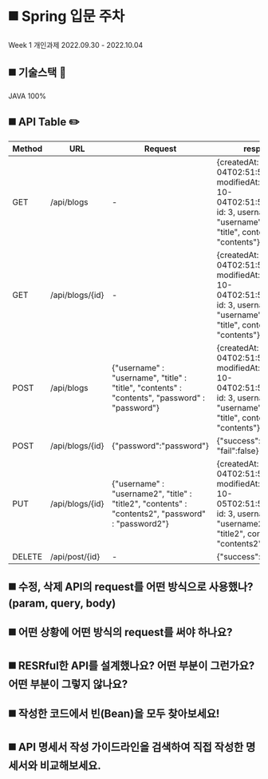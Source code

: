 # ◼️ Spring 입문 주차
Week 1 개인과제
2022.09.30 - 2022.10.04

## ◼️ 기술스택 🔨
JAVA 100%

## ◼️ API Table ✏️
Method | URL | Request | response | 
--- | --- | --- | --- |
GET | /api/blogs | - |{createdAt: "2022-10-04T02:51:52.702872", modifiedAt: "2022-10-04T02:51:52.702872", id: 3, username: "username", title: "title", contents: "contents"} |
GET | /api/blogs/{id} | - | {createdAt: "2022-10-04T02:51:52.702872", modifiedAt: "2022-10-04T02:51:52.702872", id: 3, username: "username", title: "title", contents: "contents"} |
POST | /api/blogs | {"username" : "username", "title" : "title", "contents" : "contents", "password" : "password"}| {createdAt: "2022-10-04T02:51:52.702872", modifiedAt: "2022-10-04T02:51:52.702872", id: 3, username: "username", title: "title", contents: "contents"} |
POST | /api/blogs/{id} | {"password":"password"} | {"success":true, "fail":false} |
PUT | /api/blogs/{id} | {"username" : "username2", "title" : "title2", "contents" : "contents2", "password" : "password2"}| {createdAt: "2022-10-04T02:51:52.702872", modifiedAt: "2022-10-05T02:51:52.702872", id: 3, username: "username2", title: "title2", contents: "contents2"} |
DELETE | /api/post/{id} | - | {"success":"true"} |

## ◼️ 수정, 삭제 API의 request를 어떤 방식으로 사용했나? (param, query, body)
## ◼️ 어떤 상황에 어떤 방식의 request를 써야 하나요?
## ◼️ RESRful한 API를 설계했나요? 어떤 부분이 그런가요? 어떤 부분이 그렇지 않나요?
## ◼️ 작성한 코드에서 빈(Bean)을 모두 찾아보세요!
## ◼️ API 명세서 작성 가이드라인을 검색하여 직접 작성한 명세서와 비교해보세요.
